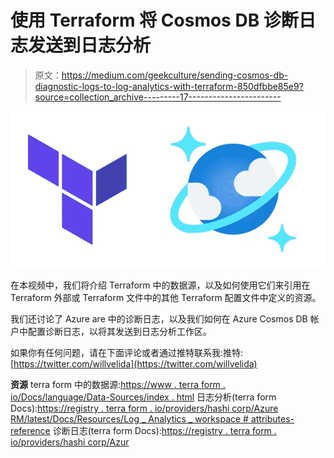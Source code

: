 # 使用 Terraform 将 Cosmos DB 诊断日志发送到日志分析

> 原文：<https://medium.com/geekculture/sending-cosmos-db-diagnostic-logs-to-log-analytics-with-terraform-850dfbbe85e9?source=collection_archive---------17----------------------->

![](img/6d75454a3a28263ec01f888aa964646c.png)

在本视频中，我们将介绍 Terraform 中的数据源，以及如何使用它们来引用在 Terraform 外部或 Terraform 文件中的其他 Terraform 配置文件中定义的资源。

我们还讨论了 Azure are 中的诊断日志，以及我们如何在 Azure Cosmos DB 帐户中配置诊断日志，以将其发送到日志分析工作区。

如果你有任何问题，请在下面评论或者通过推特联系我:推特:[https://twitter.com/willvelida](https://twitter.com/willvelida)

**资源**
terra form 中的数据源:[https://www . terra form . io/Docs/language/Data-Sources/index . html](https://www.terraform.io/docs/language/data-sources/index.html)
日志分析(terra form Docs):[https://registry . terra form . io/providers/hashi corp/Azure RM/latest/Docs/Resources/Log _ Analytics _ workspace # attributes-reference](https://registry.terraform.io/providers/hashicorp/azurerm/latest/docs/resources/log_analytics_workspace#attributes-reference)
诊断日志(terra form Docs):[https://registry . terra form . io/providers/hashi corp/Azur](https://registry.terraform.io/providers/hashicorp/azurerm/latest/docs/resources/monitor_diagnostic_setting)
